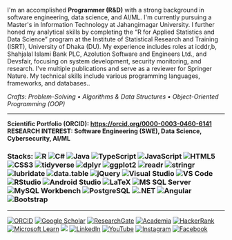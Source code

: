 I'm an accomplished **Programmer (R&D)** with a strong background in software engineering, data science, and AI/ML. I'm currently pursuing a Master's in Information Technology at Jahangirnagar University. I further honed my analytical skills by completing the “R for Applied Statistics and Data Science” program at the Institute of Statistical Research and Training (ISRT), University of Dhaka (DU). My experience includes roles at icddr,b, Shahjalal Islami Bank PLC, Azolution Software and Engineers Ltd., and Devsfair, focusing on system development, security monitoring, and research. I've multiple publications and serve as a reviewer for Springer Nature. My technical skills include various programming languages, frameworks, and databases..

*Crafts: Problem-Solving • Algorithms & Data Structures • Object-Oriented Programming (OOP)*

---
**Scientific Portfolio (ORCID): https://orcid.org/0000-0003-0460-6141**
**RESEARCH INTEREST: Software Engineering (SWE), Data Science, Cybersecurity, AI/ML**

### Stacks: ![R](https://img.shields.io/badge/R-276DC3?style=flat&logo=r&logoColor=white) ![C#](https://img.shields.io/badge/csharp-%23239120.svg?style=flat&logo=csharp&logoColor=white) ![Java](https://img.shields.io/badge/java-%23ED8B00.svg?style=flat&logo=java&logoColor=white) ![TypeScript](https://img.shields.io/badge/typescript-%23007ACC.svg?style=flat&logo=typescript&logoColor=white) ![JavaScript](https://img.shields.io/badge/javascript-%23323330.svg?style=flat&logo=javascript&logoColor=%23F7DF1E) ![HTML5](https://img.shields.io/badge/html5-%23E34F26.svg?style=flat&logo=html5&logoColor=white) ![CSS3](https://img.shields.io/badge/css3-%231572B6.svg?style=flat&logo=css3&logoColor=white) ![tidyverse](https://img.shields.io/badge/tidyverse-1A162D?style=flat&logo=R&logoColor=white) ![dplyr](https://img.shields.io/badge/dplyr-276DC3?style=flat&logo=R&logoColor=white) ![ggplot2](https://img.shields.io/badge/ggplot2-1A162D?style=flat&logo=R&logoColor=white) ![readr](https://img.shields.io/badge/readr-276DC3?style=flat&logo=R&logoColor=white) ![stringr](https://img.shields.io/badge/stringr-276DC3?style=flat&logo=R&logoColor=white) ![lubridate](https://img.shields.io/badge/lubridate-276DC3?style=flat&logo=R&logoColor=white) ![data.table](https://img.shields.io/badge/data.table-276DC3?style=flat&logo=R&logoColor=white) ![jQuery](https://img.shields.io/badge/jquery-%230769AD.svg?style=flat&logo=jquery&logoColor=white) ![Visual Studio](https://img.shields.io/badge/Visual%20Studio-5C2D91?style=flat&logo=visual-studio&logoColor=white) ![VS Code](https://img.shields.io/badge/VS%20Code-007ACC?style=flat&logo=visual-studio-code&logoColor=white) ![RStudio](https://img.shields.io/badge/RStudio-75AADB?style=flat&logo=rstudio&logoColor=white) ![Android Studio](https://img.shields.io/badge/Android%20Studio-3DDC84?style=flat&logo=android-studio&logoColor=white) ![LaTeX](https://img.shields.io/badge/LaTeX-008080?style=flat&logo=latex&logoColor=white) ![MS SQL Server](https://img.shields.io/badge/Microsoft%20SQL%20Server-%23CC2927.svg?style=flat&logo=microsoft%20sql%20server&logoColor=white) ![MySQL Workbench](https://img.shields.io/badge/MySQL-00f.svg?style=flat&logo=mysql&logoColor=white) ![PostgreSQL](https://img.shields.io/badge/PostgreSQL-316192?style=flat&logo=postgresql&logoColor=white) ![.NET](https://img.shields.io/badge/.NET-%235C2D91.svg?style=flat&logo=.net&logoColor=white) ![Angular](https://img.shields.io/badge/angular-%23DD0031.svg?style=flat&logo=angular&logoColor=white) ![Bootstrap](https://img.shields.io/badge/bootstrap-%23563D7C.svg?style=flat&logo=bootstrap&logoColor=white)  

---
[![ORCID](https://img.shields.io/badge/ORCID-A6CE39?logo=orcid&logoColor=white)](https://orcid.org/0000-0003-0460-6141) [![Google Scholar](https://img.shields.io/badge/Google%20Scholar-4285F4?logo=google-scholar&logoColor=white)](https://scholar.google.com/citations?hl=en&user=LuTjuvUAAAAJ) [![ResearchGate](https://img.shields.io/badge/ResearchGate-00CCBB?logo=researchgate&logoColor=white)](https://www.researchgate.net/profile/Ratul-Ali) [![Academia](https://img.shields.io/badge/Academia.edu-41454A?logo=academia&logoColor=white)](https://icddrb.academia.edu/RatulAli) [![HackerRank](https://img.shields.io/badge/HackerRank-2EC866?logo=hackerrank&logoColor=white)](https://www.hackerrank.com/profile/ARRAK) [![Microsoft Learn](https://img.shields.io/badge/Microsoft%20Learn-258FFA?logo=microsoft&logoColor=white)](https://learn.microsoft.com/en-us/users/ratulali-9096/) [![](https://visitcount.itsvg.in/api?id=AbdurRahimRatulAliKhan&icon=5&color=12)](https://visitcount.itsvg.in) [![LinkedIn](https://img.shields.io/badge/LinkedIn-%230077B5.svg?logo=linkedin&logoColor=white)](https://linkedin.com/in/abdurrahimratulalikhan) [![YouTube](https://img.shields.io/badge/YouTube-FF0000?logo=youtube&logoColor=white)](https://www.youtube.com/@AbdurRahimRatulAliKhan) [![Instagram](https://img.shields.io/badge/Instagram-E4405F?logo=instagram&logoColor=white)](https://www.instagram.com/iamabdurrahimratulalikhan/) [![Facebook](https://img.shields.io/badge/Facebook-1877F2?logo=facebook&logoColor=white)](https://www.facebook.com/ImAbdurRahimRatulAliKhan/)  
